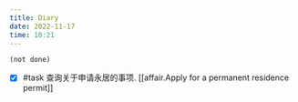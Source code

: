 ```yaml
---
title: Diary
date: 2022-11-17
time: 10:21
---
```


```tasks
(not done)
```

- [x] #task 查询关于申请永居的事项.
[[affair.Apply for a permanent residence permit]]


